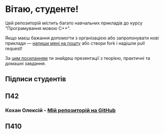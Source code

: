 <h1>Вітаю, студенте!</h1>

<p>
  Цей репозиторій містить багато навчальних прикладів до курсу "Програмування мовою C++".
</p>

<p>
  Якщо маєш бажання допомогти з організацією або запропонувати нові приклади — <a href="mailto:bekker.volodymyr.yu@gmail.com">напиши мені на пошту</a> або створи fork і надішли pull request!
</p>

<p>
  За <a href="https://drive.google.com/drive/folders/1BtMh5VwjE0N6-yLrvimsqjiCpj5X-e3P?usp=drive_link" target="_blank">цим посиланням</a> ти знайдеш презентації з теорією, практичні та домашні завдання.
</p>

<section>
<h1> Підписи студентів </h1>
<!--Ваші підписи тут!-->
<section>
  <h2>П42</h2>

  <h3> Кохан Олексій - <a href="https://github.com/8KOHAN">Мій репозиторій на GitHub</a> </h3>

</section>

<section>
  <h2>П410</h2>
  
</section>

</section>
